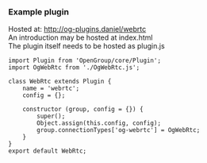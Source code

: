 ###  Example plugin

Hosted at: http://og-plugins.daniel/webrtc<br>
An introduction may be hosted at index.html<br>
The plugin itself needs to be hosted as plugin.js

```
import Plugin from 'OpenGroup/core/Plugin';
import OgWebRtc from './OgWebRtc.js';

class WebRtc extends Plugin {
    name = 'webrtc';
    config = {};

    constructor (group, config = {}) {
        super();
        Object.assign(this.config, config);
        group.connectionTypes['og-webrtc'] = OgWebRtc;
    }   
}
export default WebRtc;

```